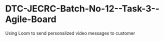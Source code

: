 # DTC-JECRC-Batch-No-12--Task-3--Agile-Board
Using Loom to send personalized video messages to customer 
